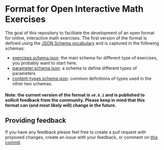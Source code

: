 # Format for Open Interactive Math Exercises

The goal of this repository to facilitate the development of an open format for online, interactive math exercises.
The first version of the format is defined using the [JSON Schema vocabulary](http://json-schema.org/) and is captured in the following schemas:

- [exercises.schema.json](./exercise.schema.json): the main schema for different type of exercises, you probably want to start here.
- [parameter.schema.json](./parameter.schema.json): a schema to define different types of parameters
- [content-types.schema.json](./content-types.schema.json): common definitions of types used in the other two schemas. 

#### Note: the current version of the format is `v0.0.1` and is published to sollicit feedback from the community. Please keep in mind that this format can (and most likely will) change in the future.

## Providing feedback
If you have any feedback please feel free to create a pull request with proposed changes, create an issue with your feedback, or comment on [this commit](https://github.com/grasple/open-format-schemas/commit/76b6177c8d74227e33e79442d70ee7044016d9c8).
